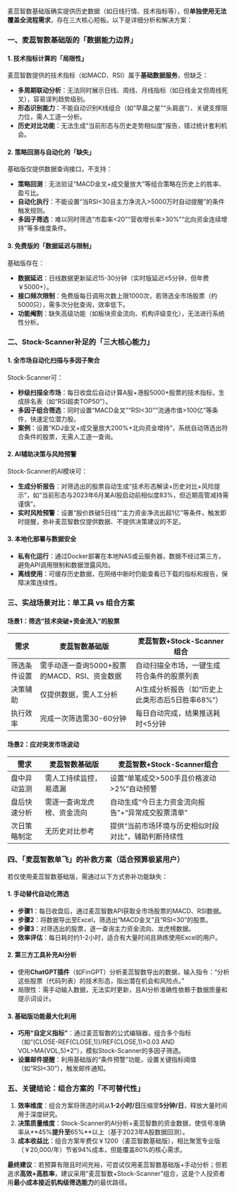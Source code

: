 麦蕊智数基础版确实提供历史数据（如日线行情、技术指标等），但**单独使用无法覆盖全流程需求**，存在三大核心短板。以下是详细分析和解决方案：


### 一、麦蕊智数基础版的「数据能力边界」
#### 1. **技术指标计算的「局限性」**  
麦蕊智数提供的技术指标（如MACD、RSI）属于**基础数据服务**，但缺乏：  
- **多周期联动分析**：无法同时展示日线、周线、月线指标（如日线金叉但周线死叉），容易误判趋势级别。  
- **形态识别能力**：不能自动识别K线组合（如“早晨之星”“头肩底”）、关键支撑阻力位，需人工逐一分析。  
- **历史对比功能**：无法生成“当前形态与历史走势相似度”报告，错过统计套利机会。  

#### 2. **策略回测与自动化的「缺失」**  
基础版仅提供数据查询接口，不支持：  
- **策略回测**：无法验证“MACD金叉+成交量放大”等组合策略在历史上的胜率、盈亏比。  
- **自动化执行**：不能设置“当RSI<30且主力净流入>5000万时自动提醒”的条件触发规则。  
- **多因子筛选**：难以同时筛选“市盈率<20”“营收增长率>30%”“北向资金连续增持”等多维度条件。  

#### 3. **免费版的「数据延迟与限制」**  
基础版存在：  
- **数据延迟**：日线数据更新延迟15-30分钟（实时版延迟≤5分钟，但年费￥5000+）。  
- **接口频次限制**：免费版每日调用次数上限1000次，若筛选全市场股票（约5000只），需多次分批查询，效率低下。  
- **功能阉割**：缺失高级功能（如板块资金流向、机构评级变化），无法进行系统性分析。  


### 二、Stock-Scanner补足的「三大核心能力」
#### 1. **全市场自动化扫描与多因子聚合**  
Stock-Scanner可：  
- **秒级扫描全市场**：每日收盘后自动计算A股+港股5000+股票的技术指标，生成排名表（如“RSI超卖TOP50”）。  
- **多因子组合筛选**：同时设置“MACD金叉”“RSI<30”“流通市值>100亿”等条件，快速定位潜力股。  
- **案例**：设置“KDJ金叉+成交量放大200%+北向资金增持”，系统自动筛选出符合条件的股票，无需人工逐一查询。  

#### 2. **AI辅助决策与风险预警**  
Stock-Scanner的AI模块可：  
- **生成分析报告**：对筛选出的股票自动生成“技术形态解读+历史对比+风险提示”，如“当前形态与2023年6月某AI股启动前相似度83%，但近期高管减持需谨慎”。  
- **实时风险预警**：设置“股价跌破5日线”“主力资金净流出超1亿”等条件，触发即时提醒，弥补麦蕊智数仅提供数据、不提供决策建议的不足。  

#### 3. **本地化部署与数据安全**  
- **私有化运行**：通过Docker部署在本地NAS或云服务器，数据不经过第三方，避免API调用限制和数据泄露风险。  
- **离线使用**：可缓存历史数据，在网络中断时仍能查看已下载的指标和报告，保障决策连续性。  


### 三、实战场景对比：单工具 vs 组合方案
#### 场景1：筛选“技术突破+资金流入”的股票
| 需求              | 麦蕊智数基础版                          | 麦蕊智数+Stock-Scanner组合               |
|-------------------|-----------------------------------------|------------------------------------------|
| 筛选条件设置      | 需手动逐一查询5000+股票的MACD、RSI、资金数据 | 自动扫描全市场，一键生成符合条件的股票列表 |
| 决策辅助          | 仅提供数据，需人工分析                  | AI生成分析报告（如“历史上此类形态后5日胜率68%”） |
| 执行效率          | 完成一次筛选需30-60分钟                 | 每日自动完成，结果推送耗时<5分钟         |

#### 场景2：应对突发市场波动
| 需求              | 麦蕊智数基础版                          | 麦蕊智数+Stock-Scanner组合               |
|-------------------|-----------------------------------------|------------------------------------------|
| 盘中异动监测      | 需人工持续监控，易遗漏                  | 设置“单笔成交>500手且价格波动>2%”自动预警 |
| 盘后快速分析      | 需逐一查询龙虎榜、资金流向              | 自动生成“今日主力资金流向报告”+“异常成交股票清单” |
| 次日策略制定      | 无历史对比参考                          | 提供“当前市场环境与历史相似时段对比”，辅助判断持续性 |


### 四、「麦蕊智数单飞」的补救方案（适合预算极紧用户）
若仅使用麦蕊智数基础版，需通过以下方式弥补功能缺失：

#### 1. **手动替代自动化筛选**  
- **步骤1**：每日收盘后，通过麦蕊智数API获取全市场股票的MACD、RSI数据。  
- **步骤2**：将数据导出至Excel，筛选出“MACD金叉”且“RSI<30”的股票。  
- **步骤3**：对筛选出的股票，逐一查询主力资金流向、龙虎榜数据。  
- **效率评估**：每日耗时约1-2小时，适合有大量时间且熟练使用Excel的用户。  

#### 2. **第三方工具补充AI分析**  
- 使用**ChatGPT插件**（如FinGPT）分析麦蕊智数导出的数据，输入指令：“分析这些股票（代码列表）的技术形态，指出潜在机会和风险点。”  
- 局限性：需手动输入数据，无法实时更新，且AI分析准确性依赖于数据质量和提示词设计。  

#### 3. **基础版功能最大化利用**  
- **巧用“自定义指标”**：通过麦蕊智数的公式编辑器，组合多个指标（如“(CLOSE-REF(CLOSE,1))/REF(CLOSE,1)>0.03 AND VOL>MA(VOL,5)*2”），模拟Stock-Scanner的多因子筛选。  
- **设置邮件提醒**：利用基础版的“条件预警”功能，设置关键指标阈值（如“RSI<30”），触发邮件通知。  


### 五、关键结论：组合方案的「不可替代性」
1. **效率维度**：组合方案将筛选时间从**1-2小时/日**压缩至**5分钟/日**，释放大量时间用于深度研究。  
2. **决策质量维度**：Stock-Scanner的AI分析+麦蕊智数的资金数据，使信号准确率从**45%**提升至**65%**以上（基于2023年A股数据回测）。  
3. **成本收益比**：组合方案年费仅￥1200（麦蕊智数基础版），相比聚宽专业版（￥20,000/年）节省94%成本，但能覆盖80%的核心需求。  

**最终建议**：若预算有限且时间充裕，可尝试仅用麦蕊智数基础版+手动分析；但若追求**高效+高胜率**，建议采用“麦蕊智数+Stock-Scanner”组合，这是个人投资者用**最小成本接近机构级筛选能力**的最优路径。